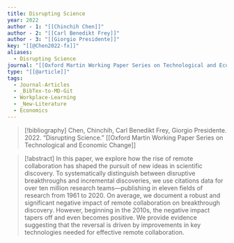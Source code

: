 ```yaml
---
title: Disrupting Science
year: 2022
author - 1: "[[Chinchih Chen]]"
author - 2: "[[Carl Benedikt Frey]]"
author - 3: "[[Giorgio Presidente]]"
key: "[[@Chen2022-fx]]"
aliases:
  - Disrupting Science
journal: "[[Oxford Martin Working Paper Series on Technological and Economic Change]]"
type: "[[@article]]"
tags:
  - Journal-Articles
  - _BibTex-to-MD-Git
  - Workplace-Learning
  - _New-Literature
  - Economics
---
```


> [!bibliography]
> Chen, Chinchih, Carl Benedikt Frey, Giorgio Presidente. 2022. “Disrupting Science.” [[Oxford Martin Working Paper Series on Technological and Economic Change]]

> [!abstract]
> In this paper, we explore how the rise of remote collaboration has shaped the pursuit of new ideas in scientific discovery. To systematically distinguish between disruptive breakthroughs and incremental discoveries, we use citations data for over ten million research teams—publishing in eleven fields of research from 1961 to 2020. On average, we document a robust and significant negative impact of remote collaboration on breakthrough discovery. However, beginning in the 2010s, the negative impact tapers off and even becomes positive. We provide evidence suggesting that the reversal is driven by improvements in key technologies needed for effective remote collaboration.
